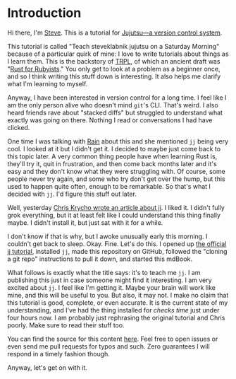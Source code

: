 # Introduction

Hi there, I'm [Steve][steve]. This is a tutorial for [Jujutsu—a version control
system][jj].

This tutorial is called "Teach steveklabnik jujutsu on a Saturday Morning" because
of a particular quirk of mine: I love to write tutorials about things as I learn
them. This is the backstory of [TRPL](https://doc.rust-lang.org/stable/book/),
of which an ancient draft was "[Rust for Rubyists][r4r]." You only get to look
at a problem as a beginner once, and so I think writing this stuff down is
interesting. It also helps me clarify what I'm learning to myself.

Anyway, I have been interested in version control for a long time. I feel like
I am the only person alive who doesn't mind `git`'s CLI. That's weird. I also
heard friends rave about "stacked diffs" but struggled to understand what exactly
was going on there. Nothing I read or conversations I had have clicked.

One time I was talking with [Rain](https://github.com/sunshowers) about this and
she mentioned `jj` being very cool. I looked at it but I didn't get it. I decided
to maybe just come back to this topic later. A very common thing people have when
learning Rust is, they'll try it, quit in frustration, and then come back months
later and it's easy and they don't know what they were struggling with. Of course,
some people never try again, and some who try don't get over the hump, but this
used to happen quite often, enough to be remarkable. So that's what I decided
with `jj`. I'd figure this stuff out later.

Well, yesterday [Chris Krycho wrote an article about jj][chris]. I liked it. I
didn't fully grok everything, but it at least felt like I could understand this
thing finally maybe. I didn't install it, but just sat with it for a while.

I don't know if that is why, but I awoke unusually early this morning. I
couldn't get back to sleep. Okay. Fine. Let's do this. I opened up [the official
jj tutorial][jj-vevo], installed `jj`, made this repository on GitHub, followed
the "cloning a git repo" instructions to pull it down, and started this mdBook.

What follows is exactly what the title says: it's to teach me `jj`. I am
publishing this just in case someone might find it interesting. I am very excited
about `jj`. I feel like I'm getting it. Maybe your brain will work like mine,
and this will be useful to you. But also, it may not. I make no claim that this
tutorial is good, complete, or even accurate. It is the current state of my
understanding, and I've had the thing installed for *checks time* just under
four hours now. I am probably just rephrasing the original tutorial and Chris
poorly. Make sure to read their stuff too.

You can find the source for this content [here][github]. Feel free to open
issues or even send me pull requests for typos and such. Zero guarantees I will
respond in a timely fashion though.

Anyway, let's get on with it.

[steve]: https://steveklabnik.com/
[jj]: https://github.com/martinvonz/jj
[r4r]: https://github.com/steveklabnik/rust_for_rubyists
[chris]: https://v5.chriskrycho.com/essays/jj-init/
[jj-vevo]: https://martinvonz.github.io/jj/v0.13.0/tutorial/
[github]: https://github.com/steveklabnik/jujutsu-tutorial
